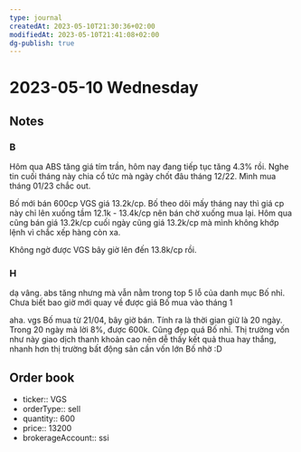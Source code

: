 ```yaml
---
type: journal
createdAt: 2023-05-10T21:30:36+02:00
modifiedAt: 2023-05-10T21:41:08+02:00
dg-publish: true
---
```

# 2023-05-10 Wednesday

## Notes

### B

Hôm qua ABS tăng giá tím trần, hôm nay đang tiếp tục tăng 4.3% rồi. Nghe tin cuối tháng này chia cổ tức mà ngày chốt đâu tháng 12/22. Mình mua tháng 01/23 chắc out.

Bố mới bán 600cp VGS giá 13.2k/cp. Bố theo dõi mấy tháng nay thì giá cp này chỉ lên xuống tầm 12.1k - 13.4k/cp nên bán chờ xuống mua lại.
Hôm qua cũng bán giá 13.2k/cp cuối ngày cũng giá 13.2k/cp mà mình không khớp lệnh vì chắc xếp hàng còn xa.

Không ngờ được VGS bây giờ lên đến 13.8k/cp rồi.

### H

dạ vâng. abs tăng nhưng mà vẫn nằm trong top 5 lỗ của danh mục Bố nhỉ. Chưa biết bao giờ mới quay về được giá Bố mua vào tháng 1

aha. vgs Bố mua từ 21/04, bây giờ bán. Tính ra là thời gian giữ là 20 ngày. Trong 20 ngày mà lời 8%, được 600k. Cũng đẹp quá Bố nhỉ. Thị trường vốn như này giao dịch thanh khoản cao nên dễ thấy kết quả thua hay thắng, nhanh hơn thị trường bất động sản cần vốn lớn Bố nhờ :D

## Order book

- ticker:: VGS
- orderType:: sell
- quantity:: 600
- price:: 13200
- brokerageAccount:: ssi
